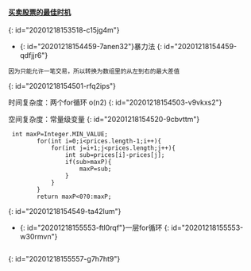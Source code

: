 #### [买卖股票的最佳时机](https://leetcode-cn.com/problems/best-time-to-buy-and-sell-stock/)
{: id="20201218153518-c15jg4m"}

* {: id="20201218154459-7anen32"}暴力法
{: id="20201218154459-qdfjjr6"}

```
因为只能允许一笔交易，所以转换为数组里的从左到右的最大差值
```
{: id="20201218154501-rfq2ips"}

时间复杂度：两个for循环 o(n2)
{: id="20201218154503-v9vkxs2"}

空间复杂度：常量级变量
{: id="20201218154520-9cbvttm"}

```
 int maxP=Integer.MIN_VALUE;
        for(int i=0;i<prices.length-1;i++){
            for(int j=i+1;j<prices.length;j++){
                int sub=prices[i]-prices[j];
                if(sub>maxP){
                    maxP=sub;
                }
            }
        }
        return maxP<0?0:maxP;
```
{: id="20201218154549-ta42lum"}

* {: id="20201218155553-ftl0rqf"}一层for循环
{: id="20201218155553-w30rmvn"}

```

```
{: id="20201218155557-g7h7ht9"}
